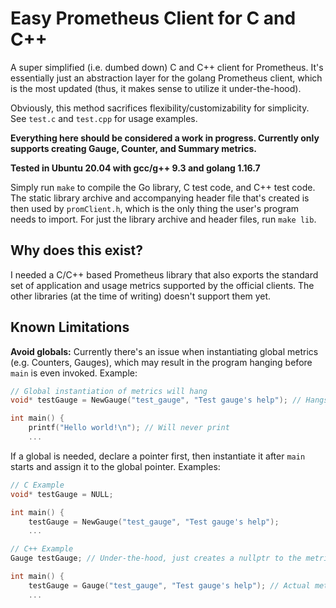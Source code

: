 # Easy Prometheus Client for C and C++
A super simplified (i.e. dumbed down) C and C++ client for Prometheus. It's essentially just an abstraction layer for the golang Prometheus client, which is the most updated (thus, it makes sense to utilize it under-the-hood).

Obviously, this method sacrifices flexibility/customizability for simplicity. See `test.c` and `test.cpp` for usage examples.

**Everything here should be considered a work in progress. Currently only supports creating Gauge, Counter, and Summary metrics.**

**Tested in Ubuntu 20.04 with gcc/g++ 9.3 and golang 1.16.7**

Simply run `make` to compile the Go library, C test code, and C++ test code. The static library archive and accompanying header file that's created is then used by `promClient.h`, which is the only thing the user's program needs to import. For just the library archive and header files, run `make lib`.


## Why does this exist?
I needed a C/C++ based Prometheus library that also exports the standard set of application and usage metrics supported by the official clients. The other libraries (at the time of writing) doesn't support them yet.

## Known Limitations
**Avoid globals:** Currently there's an issue when instantiating global metrics (e.g. Counters, Gauges), which may result in the program hanging before `main` is even invoked. Example:

```C
// Global instantiation of metrics will hang
void* testGauge = NewGauge("test_gauge", "Test gauge's help"); // Hangs

int main() {
    printf("Hello world!\n"); // Will never print
    ...
```

If a global is needed, declare a pointer first, then instantiate it after `main` starts and assign it to the global pointer. Examples:
```C
// C Example
void* testGauge = NULL;

int main() {
    testGauge = NewGauge("test_gauge", "Test gauge's help");
    ...
```

```C++
// C++ Example
Gauge testGauge; // Under-the-hood, just creates a nullptr to the metric

int main() {
    testGauge = Gauge("test_gauge", "Test gauge's help"); // Actual metric created
    ...
```

